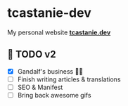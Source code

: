 # tcastanie-dev

My personal website **[tcastanie.dev](https://tcastanie.dev)**

## 🚧 TODO v2

- [x] Gandalf's business 🧙‍♂️
- [ ] Finish writing articles & translations
- [ ] SEO & Manifest
- [ ] Bring back awesome gifs
